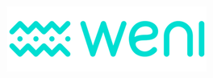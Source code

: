 <img src="https://github.com/Ilhasoft/weni-platform/raw/main/logos/png/weni-396x129-color.png" data-canonical-src="https://github.com/Ilhasoft/weni-platform/raw/main/logos/png/weni-396x129-color.png" width="396" />